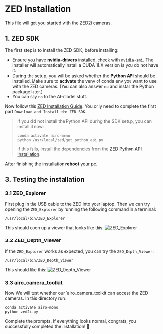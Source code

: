 # ZED Installation
This file will get you started with the ZED2i cameras.

## 1. ZED SDK
The first step is to install the ZED SDK, before installing:
* Ensure you have **nvidia-drivers** installed, check with `nvidia-smi`. The installer will automatically install a CUDA 11.X version is you do not have it.
* During the setup, you will be asked whether the **Python API** should be installed. Make sure to **activate** the venv of conda env you want to use with the ZED cameras. (You can also answer `no` and install the Python package later.)
* You can say `no` to the AI-model stuff.

Now follow this [ZED Installation Guide](https://www.stereolabs.com/docs/installation/linux/).
You only need to complete the first part `Download and Install the ZED SDK`.

 > If you did not install the Python API during the SDK setup, you can install it now:
> ```
> conda activate airo-mono
> python /usr/local/zed/get_python_api.py
>```
>If this fails, install the dependencies from the [ZED Python API Installation](https://www.stereolabs.com/docs/app-development/python/install/).

After finishing the installation **reboot** your pc.

## 3. Testing the installation
### 3.1 ZED_Explorer
First plug in the USB cable to the ZED into your laptop.
Then we can try opening the `ZED_Explorer` by running the following command in a terminal:
```
/usr/local/bin/ZED_Explorer
```
This should open up a viewer that looks like this:
![ZED_Explorer](https://i.imgur.com/DGz6aSR.png)

### 3.2 ZED_Depth_Viewer
If the `ZED_Explorer` works as expected, you can try the `ZED_Depth_Viewer`:
```
/usr/local/bin/ZED_Depth_Viewer

```
This should like this:
![ZED_Depth_Viewer](https://i.imgur.com/SzamB6J.png)

### 3.3 airo_camera_toolkit
Now We will test whether our `airo_camera_toolkit can access the ZED cameras.
In this directory run:
```
conda activate airo-mono
python zed2i.py
```
Complete the prompts. If everything looks normal, congrats, you successfully completed the installation! :tada:
